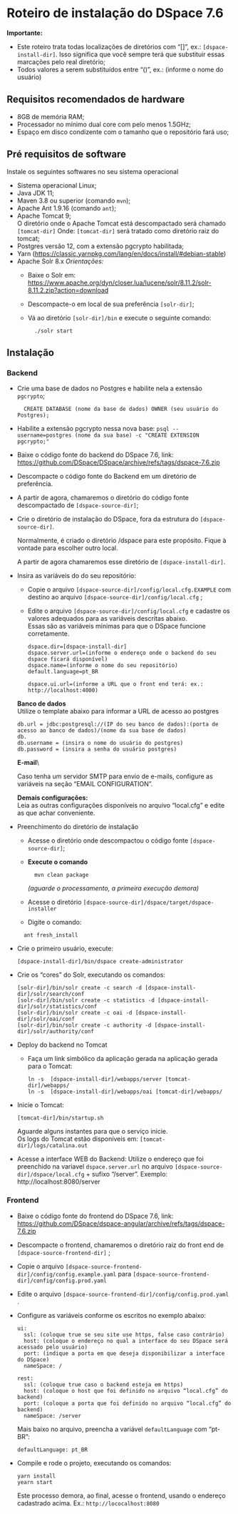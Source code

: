 # Roteiro de instalação do DSpace 7.6

**Importante:**
- Este roteiro trata todas localizações de diretórios com “[]”, ex.: `[dspace-install-dir]`. Isso significa que você sempre terá que substituir essas marcações pelo real diretório;
- Todos valores a serem substituídos entre “()”, ex.: (informe o nome do usuário)


## Requisitos recomendados de hardware
- 8GB de memória RAM;
- Processador no mínimo dual core com pelo menos 1.5GHz;
- Espaço em disco condizente com o tamanho que o repositório fará uso;

## Pré requisitos de software
Instale os seguintes softwares no seu sistema operacional

- Sistema operacional Linux; 
- Java JDK 11;
- Maven 3.8 ou superior (comando `mvn`);
- Apache Ant 1.9.16 (comando `ant`);
- Apache Tomcat 9;\
  O diretório onde o Apache Tomcat está descompactado será chamado `[tomcat-dir]`
  Onde: `[tomcat-dir]` será tratado como diretório raiz do tomcat;
- Postgres versão 12, com a extensão pgcrypto habilitada;
- Yarn (https://classic.yarnpkg.com/lang/en/docs/install/#debian-stable)
- Apache Solr 8.x 
  *Orientações:*
  - Baixe o Solr em: https://www.apache.org/dyn/closer.lua/lucene/solr/8.11.2/solr-8.11.2.zip?action=download
  - Descompacte-o em local de sua preferência `[solr-dir]`;
  - Vá ao diretório `[solr-dir]/bin` e execute o seguinte comando:
    
    ```
      ./solr start
    ```

## Instalação

### Backend

- Crie uma base de dados no Postgres e habilite nela a extensão `pgcrypto`;
  
  ```
    CREATE DATABASE (nome da base de dados) OWNER (seu usuário do Postgres);
  ```
  
- Habilite a extensão pgcrypto nessa nova base:
  ```psql --username=postgres (nome da sua base) -c "CREATE EXTENSION pgcrypto;"```
- Baixe o código fonte do backend do DSpace 7.6, link: https://github.com/DSpace/DSpace/archive/refs/tags/dspace-7.6.zip
- Descompacte o código fonte do Backend em um diretório de preferência. 
- A partir de agora, chamaremos o diretório do código fonte descompactado de `[dspace-source-dir]`;
- Crie o diretório de instalação do DSpace, fora da estrutura do `[dspace-source-dir]`.
  
  Normalmente, é criado o diretório /dspace para este propósito. Fique à vontade para escolher outro local.

  A partir de agora chamaremos esse diretório de `[dspace-install-dir]`.

- Insira as variáveis do do seu repositório:
  - Copie o arquivo `[dspace-source-dir]/config/local.cfg.EXAMPLE` com destino ao arquivo  `[dspace-source-dir]/config/local.cfg` ;
  - Edite o arquivo `[dspace-source-dir]/config/local.cfg` e cadastre os valores adequados para as variáveis descritas abaixo.\
    Essas são as variáveis mínimas para que o DSpace funcione corretamente.

    ```
    dspace.dir=[dspace-install-dir]
    dspace.server.url=(informe o endereço onde o backend do seu dspace ficará disponível)
    dspace.name=(informe o nome do seu repositório)
    default.language=pt_BR
    
    dspace.ui.url=(informe a URL que o front end terá: ex.: http://localhost:4000)
    ```

  **Banco de dados**\
  Utilize o template abaixo para informar a URL de acesso ao postgres
  
  ```
  db.url = jdbc:postgresql://(IP do seu banco de dados):(porta de acesso ao banco de dados)/(nome da sua base de dados)
  db.
  db.username = (insira o nome do usuário do postgres)
  db.password = (insira a senha do usuário postgres)
  ```

  **E-mail**\

  Caso tenha um servidor SMTP para envio de e-mails, configure as variáveis na seção “EMAIL CONFIGURATION”.

  **Demais configurações:**\
  Leia as outras configurações disponíveis no arquivo “local.cfg” e edite as que achar conveniente.

- Preenchimento do diretório de instalação
  - Acesse o diretório onde descompactou o código fonte `[dspace-source-dir]`;
  - **Execute o comando**
    ```
      mvn clean package
    ```
    *(aguarde o processamento, a primeira execução demora)*

  - Acesse o diretório `[dspace-source-dir]/dspace/target/dspace-installer`
  - Digite o comando:
   ```
     ant fresh_install
   ```
- Crie o primeiro usuário, execute:
  ```
  [dspace-install-dir]/bin/dspace create-administrator
  ```
- Crie os “cores” do Solr, executando os comandos:
  ```
  [solr-dir]/bin/solr create -c search -d [dspace-install-dir]/solr/search/conf
  [solr-dir]/bin/solr create -c statistics -d [dspace-install-dir]/solr/statistics/conf
  [solr-dir]/bin/solr create -c oai -d [dspace-install-dir]/solr/oai/conf
  [solr-dir]/bin/solr create -c authority -d [dspace-install-dir]/solr/authority/conf
  ```

- Deploy do backend no Tomcat
  - Faça um link simbólico da aplicação gerada na aplicação gerada para o Tomcat:
    ```
    ln -s  [dspace-install-dir]/webapps/server [tomcat-dir]/webapps/
    ln -s  [dspace-install-dir]/webapps/oai [tomcat-dir]/webapps/
    ```
- Inicie o Tomcat:
  ```
  [tomcat-dir]/bin/startup.sh
  ```
  Aguarde alguns instantes para que o serviço inicie.\
  Os logs do Tomcat estão disponíveis em: `[tomcat-dir]/logs/catalina.out`

- Acesse a interface WEB do Backend:
  Utilize o endereço que foi preenchido na variavel `dspace.server.url` no arquivo  `[dspace-source-dir]/dspace/local.cfg` + sufixo “/server”.
  Exemplo: http://localhost:8080/server


### Frontend

- Baixe o código fonte do frontend do DSpace 7.6, link: https://github.com/DSpace/dspace-angular/archive/refs/tags/dspace-7.6.zip
- Descompacte o frontend, chamaremos o diretório raiz do front end de `[dspace-source-frontend-dir]` ;
- Copie o arquivo  `[dspace-source-frontend-dir]/config/config.example.yaml` para  `[dspace-source-frontend-dir]/config/config.prod.yaml`  
- Edite o arquivo `[dspace-source-frontend-dir]/config/config.prod.yaml` .
- Configure as variáveis conforme os escritos no exemplo abaixo:
  ```
  ui:
    ssl: (coloque true se seu site use https, false caso contrário)
    host: (coloque o endereço no qual a interface do seu DSpace será acessado pelo usuário)
    port: (indique a porta em que deseja disponibilizar a interface do DSpace)
    nameSpace: /
  ```

  ```
  rest:
    ssl: (coloque true caso o backend esteja em https)
    host: (coloque o host que foi definido no arquivo “local.cfg” do backend)
    port: (coloque a porta que foi definido no arquivo “local.cfg” do backend)
    nameSpace: /server
  ```

  Mais baixo no arquivo, preencha a variável `defaultLanguage` com “pt-BR”:
  ```
  defaultLanguage: pt_BR
  ```

- Compile e rode o projeto, executando os comandos:
  ```
  yarn install
  yearn start
  ```

  Este processo demora, ao final, acesse o frontend, usando o endereço cadastrado acima. Ex.: `http://lococalhost:8080`
  
